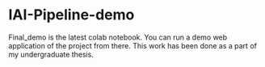 # IAI-Pipeline-demo
Final_demo is the latest colab notebook. You can run a demo web application of the project from there. This work has been done as a part of my undergraduate thesis. 
